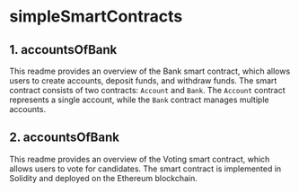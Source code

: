 # simpleSmartContracts

## 1. accountsOfBank

This readme provides an overview of the Bank smart contract, which allows users to create accounts, deposit funds, and withdraw funds. The smart contract consists of two contracts: `Account` and `Bank`. The `Account` contract represents a single account, while the `Bank` contract manages multiple accounts.

## 2. accountsOfBank

This readme provides an overview of the Voting smart contract, which allows users to vote for candidates. The smart contract is implemented in Solidity and deployed on the Ethereum blockchain.